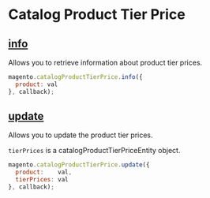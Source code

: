 # Catalog Product Tier Price

## [info](http://www.magentocommerce.com/api/soap/catalog/catalogProductTierPrice/catalog_product_attribute_tier_price.info.html)

Allows you to retrieve information about product tier prices.

```js
magento.catalogProductTierPrice.info({
  product: val
}, callback);
```

## [update](http://www.magentocommerce.com/api/soap/catalog/catalogProductTierPrice/catalog_product_attribute_tier_price.update.html)

Allows you to update the product tier prices.

`tierPrices` is a catalogProductTierPriceEntity object.

```js
magento.catalogProductTierPrice.update({
  product:    val,
  tierPrices: val
}, callback);
```